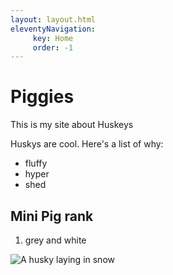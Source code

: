 ```yaml
---
layout: layout.html
eleventyNavigation:
     key: Home
     order: -1
---
```

# Piggies

This is my site about Huskeys

Huskys are cool. Here's a list of why:

- fluffy
- hyper
- shed

<div class="card">

## Mini Pig rank

1. grey and white

</div>

![A husky laying in snow](../images/husky.jpg)
